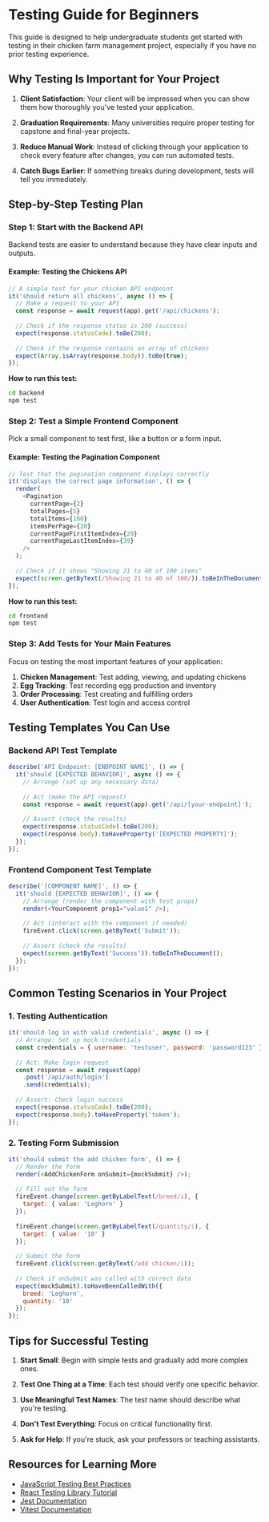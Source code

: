 # Testing Guide for Beginners

This guide is designed to help undergraduate students get started with testing in their chicken farm management project, especially if you have no prior testing experience.

## Why Testing Is Important for Your Project

1. **Client Satisfaction**: Your client will be impressed when you can show them how thoroughly you've tested your application.

2. **Graduation Requirements**: Many universities require proper testing for capstone and final-year projects.

3. **Reduce Manual Work**: Instead of clicking through your application to check every feature after changes, you can run automated tests.

4. **Catch Bugs Earlier**: If something breaks during development, tests will tell you immediately.

## Step-by-Step Testing Plan

### Step 1: Start with the Backend API

Backend tests are easier to understand because they have clear inputs and outputs.

#### Example: Testing the Chickens API

```javascript
// A simple test for your chicken API endpoint
it('should return all chickens', async () => {
  // Make a request to your API
  const response = await request(app).get('/api/chickens');
  
  // Check if the response status is 200 (success)
  expect(response.statusCode).toBe(200);
  
  // Check if the response contains an array of chickens
  expect(Array.isArray(response.body)).toBe(true);
});
```

**How to run this test:**
```bash
cd backend
npm test
```

### Step 2: Test a Simple Frontend Component

Pick a small component to test first, like a button or a form input.

#### Example: Testing the Pagination Component

```javascript
// Test that the pagination component displays correctly
it('displays the correct page information', () => {
  render(
    <Pagination 
      currentPage={2} 
      totalPages={5} 
      totalItems={100}
      itemsPerPage={20} 
      currentPageFirstItemIndex={20}
      currentPageLastItemIndex={39}
    />
  );
  
  // Check if it shows "Showing 21 to 40 of 100 items"
  expect(screen.getByText(/Showing 21 to 40 of 100/)).toBeInTheDocument();
});
```

**How to run this test:**
```bash
cd frontend
npm test
```

### Step 3: Add Tests for Your Main Features

Focus on testing the most important features of your application:

1. **Chicken Management**: Test adding, viewing, and updating chickens
2. **Egg Tracking**: Test recording egg production and inventory
3. **Order Processing**: Test creating and fulfilling orders
4. **User Authentication**: Test login and access control

## Testing Templates You Can Use

### Backend API Test Template

```javascript
describe('API Endpoint: [ENDPOINT NAME]', () => {
  it('should [EXPECTED BEHAVIOR]', async () => {
    // Arrange (set up any necessary data)
    
    // Act (make the API request)
    const response = await request(app).get('/api/[your-endpoint]');
    
    // Assert (check the results)
    expect(response.statusCode).toBe(200);
    expect(response.body).toHaveProperty('[EXPECTED PROPERTY]');
  });
});
```

### Frontend Component Test Template

```javascript
describe('[COMPONENT NAME]', () => {
  it('should [EXPECTED BEHAVIOR]', () => {
    // Arrange (render the component with test props)
    render(<YourComponent prop1="value1" />);
    
    // Act (interact with the component if needed)
    fireEvent.click(screen.getByText('Submit'));
    
    // Assert (check the results)
    expect(screen.getByText('Success')).toBeInTheDocument();
  });
});
```

## Common Testing Scenarios in Your Project

### 1. Testing Authentication

```javascript
it('should log in with valid credentials', async () => {
  // Arrange: Set up mock credentials
  const credentials = { username: 'testuser', password: 'password123' };
  
  // Act: Make login request
  const response = await request(app)
    .post('/api/auth/login')
    .send(credentials);
  
  // Assert: Check login success
  expect(response.statusCode).toBe(200);
  expect(response.body).toHaveProperty('token');
});
```

### 2. Testing Form Submission

```javascript
it('should submit the add chicken form', () => {
  // Render the form
  render(<AddChickenForm onSubmit={mockSubmit} />);
  
  // Fill out the form
  fireEvent.change(screen.getByLabelText(/breed/i), {
    target: { value: 'Leghorn' }
  });
  
  fireEvent.change(screen.getByLabelText(/quantity/i), {
    target: { value: '10' }
  });
  
  // Submit the form
  fireEvent.click(screen.getByText(/add chicken/i));
  
  // Check if onSubmit was called with correct data
  expect(mockSubmit).toHaveBeenCalledWith({
    breed: 'Leghorn',
    quantity: '10'
  });
});
```

## Tips for Successful Testing

1. **Start Small**: Begin with simple tests and gradually add more complex ones.

2. **Test One Thing at a Time**: Each test should verify one specific behavior.

3. **Use Meaningful Test Names**: The test name should describe what you're testing.

4. **Don't Test Everything**: Focus on critical functionality first.

5. **Ask for Help**: If you're stuck, ask your professors or teaching assistants.

## Resources for Learning More

- [JavaScript Testing Best Practices](https://github.com/goldbergyoni/javascript-testing-best-practices)
- [React Testing Library Tutorial](https://testing-library.com/docs/react-testing-library/intro/)
- [Jest Documentation](https://jestjs.io/docs/getting-started)
- [Vitest Documentation](https://vitest.dev/guide/)
